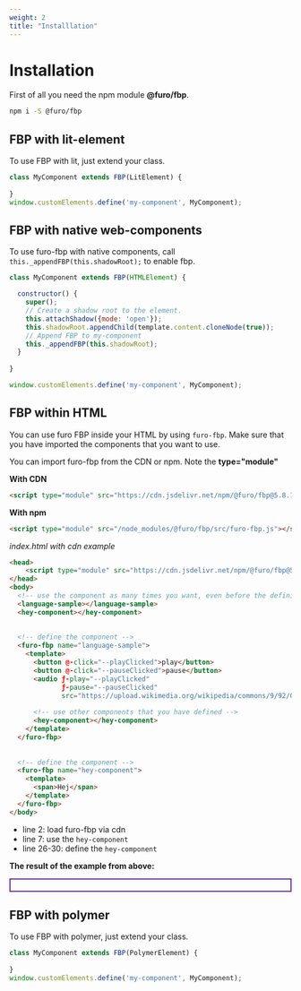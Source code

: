 ```yaml
---
weight: 2
title: "Installlation"
---
```


# Installation

First of all you need the npm module **@furo/fbp**.

```bash
npm i -S @furo/fbp
```


## FBP with lit-element
To use FBP with lit, just extend your class.

```javascript {linenos=table,hl_lines=[1],linenostart=1}
class MyComponent extends FBP(LitElement) {
  
}
window.customElements.define('my-component', MyComponent);
```



## FBP with native web-components
To use furo-fbp with native components, call `this._appendFBP(this.shadowRoot);` to enable fbp.

```javascript {linenos=table,hl_lines=[8,9],linenostart=1}
class MyComponent extends FBP(HTMLElement) {

  constructor() {
    super();
    // Create a shadow root to the element.
    this.attachShadow({mode: 'open'});
    this.shadowRoot.appendChild(template.content.cloneNode(true));
    // Append FBP to my-component
    this._appendFBP(this.shadowRoot);
  }
 
}

window.customElements.define('my-component', MyComponent);

```

## FBP within HTML
You can use furo FBP inside your HTML by using `furo-fbp`. Make sure that you have 
imported the components that you want to use. 

You can import furo-fbp from the CDN or npm. Note the **type="module"**

**With CDN**

```html 
<script type="module" src="https://cdn.jsdelivr.net/npm/@furo/fbp@5.8.1/assets/furo-fbp.js"></script> 
```

**With npm**

```html 
<script type="module" src="/node_modules/@furo/fbp/src/furo-fbp.js"></script>
```

*index.html with cdn example*
```html {linenos=table,hl_lines=[2 7 20 26 27 28 29 30 ],linenostart=1}
<head>
    <script type="module" src="https://cdn.jsdelivr.net/npm/@furo/fbp@5.8.1/assets/furo-fbp.js"></script>
</head>
<body>
  <!-- use the component as many times you want, even before the definition-->
  <language-sample></language-sample>
  <hey-component></hey-component>
  
  
  <!-- define the component -->
  <furo-fbp name="language-sample">
    <template>
      <button @-click="--playClicked">play</button>
      <button @-click="--pauseClicked">pause</button>
      <audio ƒ-play="--playClicked" 
             ƒ-pause="--pauseClicked" 
             src="https://upload.wikimedia.org/wikipedia/commons/9/92/German_alphabet-2.ogg"></audio>
      
      <!-- use other components that you have defined -->
      <hey-component></hey-component>
    </template>
  </furo-fbp>
  
  
  <!-- define the component -->
  <furo-fbp name="hey-component">
    <template>
      <span>Hej</span>
    </template>
  </furo-fbp>
</body>

```

- line 2: load furo-fbp via cdn
- line 7: use the `hey-component`
- line 26-30: define the `hey-component`

 <script type="module" src="https://cdn.jsdelivr.net/npm/@furo/fbp@5.8.1/assets/furo-fbp.js"></script>

**The result of the example from above:**
<div style="border:2px solid rebeccapurple; padding:10px">
<language-sample></language-sample>
<hey-component></hey-component>
</div>

  <!-- define the component -->
  <furo-fbp name="language-sample">
    <template>
      <button @-click="--playClicked">play</button>
      <button @-click="--pauseClicked">pause</button>
      <audio ƒ-play="--playClicked" 
             ƒ-pause="--pauseClicked" 
             src="https://upload.wikimedia.org/wikipedia/commons/9/92/German_alphabet-2.ogg"></audio>
    </template>
  </furo-fbp>

  <furo-fbp name="hey-component">
    <template>
      <span>Hej</span>
    </template>
  </furo-fbp>

## FBP with polymer
To use FBP with polymer, just extend your class.
```javascript {linenos=table,hl_lines=[1 ],linenostart=1}
class MyComponent extends FBP(PolymerElement) {
  
}
window.customElements.define('my-component', MyComponent);
```
